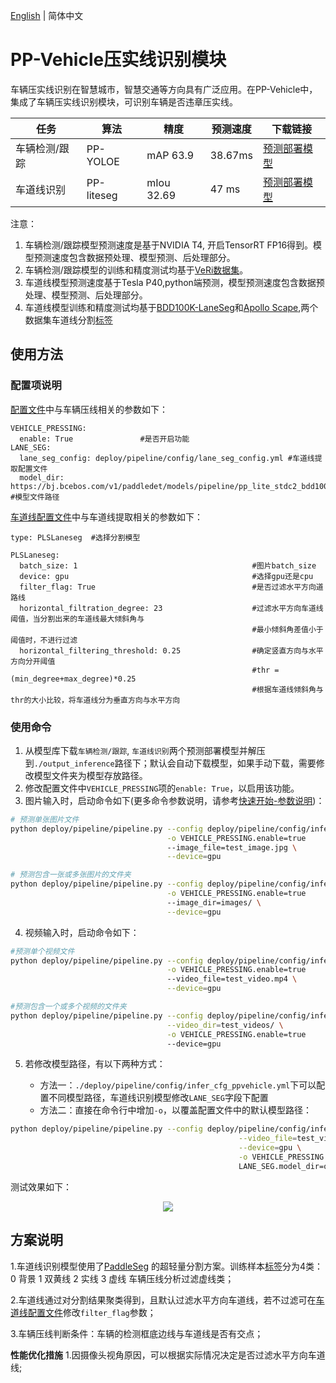 [English](ppvehicle_press_en.md) | 简体中文

# PP-Vehicle压实线识别模块

车辆压实线识别在智慧城市，智慧交通等方向具有广泛应用。在PP-Vehicle中，集成了车辆压实线识别模块，可识别车辆是否违章压实线。

| 任务 | 算法 | 精度 | 预测速度 | 下载链接|
|-----------|------|-----------|----------|---------------|
| 车辆检测/跟踪 | PP-YOLOE | mAP 63.9 | 38.67ms | [预测部署模型](https://bj.bcebos.com/v1/paddledet/models/pipeline/mot_ppyoloe_l_36e_ppvehicle.zip) |
| 车道线识别 | PP-liteseg | mIou 32.69 | 47 ms | [预测部署模型](https://bj.bcebos.com/v1/paddledet/models/pipeline/pp_lite_stdc2_bdd100k.zip) |


注意：
1. 车辆检测/跟踪模型预测速度是基于NVIDIA T4, 开启TensorRT FP16得到。模型预测速度包含数据预处理、模型预测、后处理部分。
2. 车辆检测/跟踪模型的训练和精度测试均基于[VeRi数据集](https://www.v7labs.com/open-datasets/veri-dataset)。
3. 车道线模型预测速度基于Tesla P40,python端预测，模型预测速度包含数据预处理、模型预测、后处理部分。
4. 车道线模型训练和精度测试均基于[BDD100K-LaneSeg](https://bdd-data.berkeley.edu/portal.html#download)和[Apollo Scape](http://apolloscape.auto/lane_segmentation.html#to_dataset_href),两个数据集车道线分割[标签](https://bj.bcebos.com/v1/paddledet/data/mot/bdd100k/lane_dataset_label.zip)


## 使用方法

### 配置项说明

[配置文件](https://github.com/PaddlePaddle/PaddleDetection/blob/develop/deploy/pipeline/config/infer_cfg_ppvehicle.yml)中与车辆压线相关的参数如下：
```
VEHICLE_PRESSING:
  enable: True               #是否开启功能
LANE_SEG:
  lane_seg_config: deploy/pipeline/config/lane_seg_config.yml #车道线提取配置文件
  model_dir: https://bj.bcebos.com/v1/paddledet/models/pipeline/pp_lite_stdc2_bdd100k.zip   #模型文件路径
```
[车道线配置文件](https://github.com/PaddlePaddle/PaddleDetection/blob/develop/deploy/pipeline/config/lane_seg_config.yml)中与车道线提取相关的参数如下：
```
type: PLSLaneseg  #选择分割模型

PLSLaneseg:
  batch_size: 1                                       #图片batch_size
  device: gpu                                         #选择gpu还是cpu
  filter_flag: True                                   #是否过滤水平方向道路线
  horizontal_filtration_degree: 23                    #过滤水平方向车道线阈值，当分割出来的车道线最大倾斜角与
                                                      #最小倾斜角差值小于阈值时，不进行过滤
  horizontal_filtering_threshold: 0.25                #确定竖直方向与水平方向分开阈值
                                                      #thr = (min_degree+max_degree)*0.25
                                                      #根据车道线倾斜角与thr的大小比较，将车道线分为垂直方向与水平方向
```

### 使用命令

1. 从模型库下载`车辆检测/跟踪`, `车道线识别`两个预测部署模型并解压到`./output_inference`路径下；默认会自动下载模型，如果手动下载，需要修改模型文件夹为模型存放路径。
2. 修改配置文件中`VEHICLE_PRESSING`项的`enable: True`，以启用该功能。
3. 图片输入时，启动命令如下(更多命令参数说明，请参考[快速开始-参数说明](./PPVehicle_QUICK_STARTED.md))：

```bash
# 预测单张图片文件
python deploy/pipeline/pipeline.py --config deploy/pipeline/config/infer_cfg_ppvehicle.yml \
                                   -o VEHICLE_PRESSING.enable=true
                                   --image_file=test_image.jpg \
                                   --device=gpu

# 预测包含一张或多张图片的文件夹
python deploy/pipeline/pipeline.py --config deploy/pipeline/config/infer_cfg_ppvehicle.yml \
                                   -o VEHICLE_PRESSING.enable=true
                                   --image_dir=images/ \
                                   --device=gpu
```

4. 视频输入时，启动命令如下：

```bash
#预测单个视频文件
python deploy/pipeline/pipeline.py --config deploy/pipeline/config/infer_cfg_ppvehicle.yml \
                                   -o VEHICLE_PRESSING.enable=true
                                   --video_file=test_video.mp4 \
                                   --device=gpu

#预测包含一个或多个视频的文件夹
python deploy/pipeline/pipeline.py --config deploy/pipeline/config/infer_cfg_ppvehicle.yml \
                                   --video_dir=test_videos/ \
                                   -o VEHICLE_PRESSING.enable=true
                                   --device=gpu
```

5. 若修改模型路径，有以下两种方式：

    - 方法一：`./deploy/pipeline/config/infer_cfg_ppvehicle.yml`下可以配置不同模型路径，车道线识别模型修改`LANE_SEG`字段下配置
    - 方法二：直接在命令行中增加`-o`，以覆盖配置文件中的默认模型路径：

```bash
python deploy/pipeline/pipeline.py --config deploy/pipeline/config/infer_cfg_ppvehicle.yml \
                                                   --video_file=test_video.mp4 \
                                                   --device=gpu \
                                                   -o VEHICLE_PRESSING.enable=true
                                                   LANE_SEG.model_dir=output_inference
```

测试效果如下：

<div width="1000" align="center">
  <img src="https://raw.githubusercontent.com/LokeZhou/PaddleDetection/develop/deploy/pipeline/docs/images/vehicle_press.gif"/>
</div>

## 方案说明
1.车道线识别模型使用了[PaddleSeg](https://github.com/PaddlePaddle/PaddleSeg) 的超轻量分割方案。训练样本[标签](https://bj.bcebos.com/v1/paddledet/data/mot/bdd100k/lane_dataset_label.zip)分为4类：
  0 背景
  1 双黄线
  2 实线
  3 虚线
车辆压线分析过滤虚线类；

2.车道线通过对分割结果聚类得到，且默认过滤水平方向车道线，若不过滤可在[车道线配置文件](../../config/lane_seg.yml)修改`filter_flag`参数；

3.车辆压线判断条件：车辆的检测框底边线与车道线是否有交点；

**性能优化措施**
1.因摄像头视角原因，可以根据实际情况决定是否过滤水平方向车道线;
